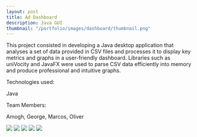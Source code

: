 ```yaml
---
layout: post
title: Ad Dashboard
description: Java GUI
thumbnail: "/portfolio/images/dashboard/thumbnail.png"
---
```


This project consisted in developing a Java desktop application that analyses a set of data provided in CSV files and processes it to display key metrics and graphs in a user-friendly dashboard. Libraries such as uniVocity and JavaFX were used to parse CSV data efficiently into memory and produce professional and intuitive graphs.

Technologies used:

<p class="message">
  Java
</p>

Team Members:

<p class="message">
  Amogh, George, Marcos, Oliver
</p>

<div class="separator"></div>

<img src="{{ site.baseurl }}portfolio/images/dashboard/1.png" class="post-img">
<img src="{{ site.baseurl }}portfolio/images/dashboard/2.png" class="post-img">
<img src="{{ site.baseurl }}portfolio/images/dashboard/3.png" class="post-img">
<img src="{{ site.baseurl }}portfolio/images/dashboard/4.png" class="post-img">
<img src="{{ site.baseurl }}portfolio/images/dashboard/5.png" class="post-img">